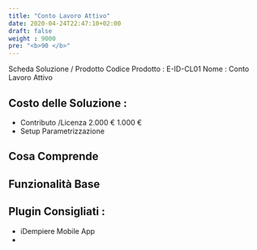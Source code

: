 ```yaml
---
title: "Conto Lavoro Attivo"
date: 2020-04-24T22:47:10+02:00
draft: false
weight : 9000
pre: "<b>90 </b>"
---
```


Scheda Soluzione / Prodotto 
Codice Prodotto : E-ID-CL01
Nome : Conto Lavoro Attivo

## Costo delle Soluzione : 


- Contributo /Licenza   2.000 €  1.000 €
- Setup Parametrizzazione 
 
 
## Cosa Comprende
 
## Funzionalità Base
 
 
 
 
 
## Plugin Consigliati :
 
- iDempiere Mobile App
- 
 
